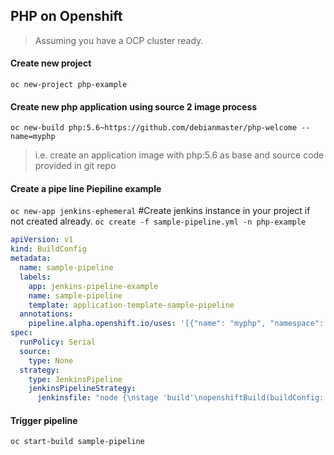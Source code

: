 ## PHP on Openshift
> Assuming you have a OCP cluster ready.

#### Create new project
`oc new-project php-example`

#### Create new php application using source 2 image process
`oc new-build php:5.6~https://github.com/debianmaster/php-welcome --name=myphp`   
> i.e.  create an application image with php:5.6 as base and source code provided in git repo 

#### Create a pipe line Piepiline example 
`oc new-app jenkins-ephemeral`  #Create jenkins instance in your project if not created already.
`oc create -f sample-pipeline.yml -n php-example`   

```yml
apiVersion: v1
kind: BuildConfig
metadata:
  name: sample-pipeline
  labels:
    app: jenkins-pipeline-example
    name: sample-pipeline
    template: application-template-sample-pipeline
  annotations:
    pipeline.alpha.openshift.io/uses: '[{"name": "myphp", "namespace": "", "kind": "DeploymentConfig"}]'
spec:
  runPolicy: Serial
  source:
    type: None
  strategy:
    type: JenkinsPipeline
    jenkinsPipelineStrategy:
      jenkinsfile: "node {\nstage 'build'\nopenshiftBuild(buildConfig: 'myphp', showBuildLogs: 'true')\nstage 'deploy'\nopenshiftDeploy(deploymentConfig: 'myphp')\n}"
  ```
#### Trigger pipeline
`oc start-build sample-pipeline`


